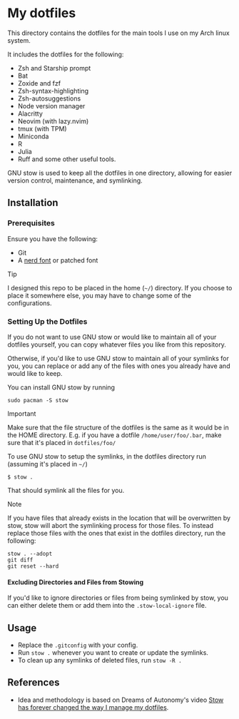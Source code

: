 # My dotfiles

This directory contains the dotfiles for the main tools I use on my Arch linux system.

It includes the dotfiles for the following:
- Zsh and Starship prompt
- Bat
- Zoxide and fzf
- Zsh-syntax-highlighting
- Zsh-autosuggestions
- Node version manager
- Alacritty
- Neovim (with lazy.nvim)
- tmux (with TPM)
- Miniconda
- R
- Julia
- Ruff
and some other useful tools.


GNU stow is used to keep all the dotfiles in one directory, allowing for easier version control, maintenance, and symlinking. 

## Installation

### Prerequisites

Ensure you have the following:

- Git
- A [nerd font](https://www.nerdfonts.com/) or patched font

> [!TIP]
> I designed this repo to be placed in the home (`~/`) directory. If you choose to place it somewhere else, you may have to change some of the configurations.


### Setting Up the Dotfiles

If you do not want to use GNU stow or would like to maintain all of your dotfiles yourself, you can copy whatever files you like from this repository. 

Otherwise, if you'd like to use GNU stow to maintain all of your symlinks for you, you can replace or add any of the files with ones you already have and would like to keep.


You can install GNU stow by running

```
sudo pacman -S stow
```

> [!IMPORTANT]
> Make sure that the file structure of the dotfiles is the same as it would be in the HOME directory. E.g. if you have a dotfile `/home/user/foo/.bar`, make sure that it's placed in `dotfiles/foo/`

To use GNU stow to setup the symlinks, in the dotfiles directory run (assuming it's placed in `~/`)

```
$ stow .
```

That should symlink all the files for you.

> [!NOTE]
> If you have files that already exists in the location that will be overwritten by stow, stow will abort the symlinking process for those files. To instead replace those files with the ones that exist in the dotfiles directory, run the following:
> ```
> stow . --adopt
> git diff
> git reset --hard
> ```

#### Excluding Directories and Files from Stowing
If you'd like to ignore directories or files from being symlinked by stow, you can either delete them or add them into the `.stow-local-ignore` file.


## Usage

- Replace the `.gitconfig` with your config.
- Run `stow .` whenever you want to create or update the symlinks.
- To clean up any symlinks of deleted files, run `stow -R .`

## References

- Idea and methodology is based on Dreams of Autonomy's video [Stow has forever changed the way I manage my dotfiles](https://www.youtube.com/watch?v=y6XCebnB9gs).

